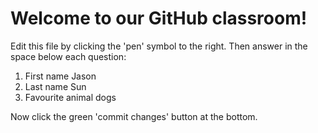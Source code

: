 # Welcome to our GitHub classroom!

Edit this file by clicking the 'pen' symbol to the right.
Then answer in the space below each question:

1. First name
Jason   
2. Last name
Sun
3. Favourite animal
dogs

Now click the green 'commit changes' button at the bottom.

